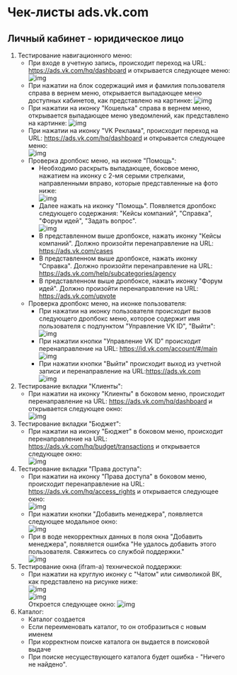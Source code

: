 # Чек-листы ads.vk.com

## Личный кабинет - юридическое лицо

1. Тестирование навигационного меню:
    * При входе в учетную запись, происходит переход на URL: https://ads.vk.com/hq/dashboard и открывается следующее меню:</br>
        ![img](./img/mainPage2.png)
    * При нажатии на блок содержащий имя и фамилия пользователя справа в вернем меню, открывается выпадающее меню доступных кабинетов, как представлено на картинке:
        ![img](./img/LK.png)
    * При нажатии на иконку "Кошелька" справа в вернем меню, открывается выпадающее меню уведомлений, как представлено на картинке:
        ![img](./img/notification.png)
    * При нажатии на иконку "VK Реклама", происходит переход на URL: https://ads.vk.com/hq/dashboard и открывается следующее меню:</br>
        ![img](./img/mainPage2.png)
    * Проверка дропбокс меню, на иконке "Помощь":
        * Необходимо раскрыть выпадающее, боковое меню, нажатием на иконку с 2-мя серыми стрелками, направленными вправо, которые представленные на фото ниже:</br>
            ![img](./img/open_left_menu.png)
        * Далее нажать на иконку "Помощь". Появляется дропбокс следующего содержания: "Кейсы компаний", "Справка", "Форум идей", "Задать вопрос".</br>
            ![img](./img/help_dropbox.png)
        * В представленном выше дропбоксе, нажать иконку "Кейсы компаний". Должно произойти перенаправление на URL: https://ads.vk.com/cases
        * В представленном выше дропбоксе, нажать иконку "Справка". Должно произойти перенаправление на URL: https://ads.vk.com/help/subcategories/agency
        * В представленном выше дропбоксе, нажать иконку "Форум идей". Должно произойти перенаправление на URL: https://ads.vk.com/upvote
    * Проверка дропбокс меню, на иконке пользователя:
        * При нажатии на иконку пользователя происходит вызов следующего дропбокс меню, которое содержит имя пользователя с подпунктом "Управление VK ID", "Выйти":</br>
            ![img](./img/logout.png)
        * При нажатии кнопки "Управление VK ID" происходит перенаправление на URL: https://id.vk.com/account/#/main </br>
            ![img](./img/logout.png)
        * При нажатии кнопки "Выйти" происходит выход из учетной записи и перенаправление на URL:https://ads.vk.com </br>
            ![img](./img/mainPage.png)
1. Тестирование вкладки "Клиенты":
    * При нажатии на иконку "Клиенты" в боковом меню, происходит перенаправление на URL: https://ads.vk.com/hq/dashboard и открывается следующее окно: </br>
        ![img](./img/clients.png)
1. Тестирование вкладки "Бюджет":
    * При нажатии на иконку "Бюджет" в боковом меню, происходит перенаправление на URL: https://ads.vk.com/hq/budget/transactions и открывается следующее окно: </br>
        ![img](./img/budget.png)
1. Тестирование вкладки "Права доступа":
    * При нажатии на иконку "Права доступа" в боковом меню, происходит перенаправление на URL: https://ads.vk.com/hq/access_rights и открывается следующее окно: </br>
        ![img](./img/acess.png)
    * При нажатии кнопки "Добавить менеджера", появляется следующее модальное окно: </br>
        ![img](./img/manager.png)
    * При в воде некорректных данных в поля окна "Добавить менеджера", появляется ошибка "Не удалось добавить этого пользователя. Свяжитесь со службой поддержки." </br>
        ![img](./img/managerError.png)
1. Тестирование окна (ifram-а) технической поддержки:
    * При нажатии на круглую иконку с "Чатом" или символикой ВК, как представлено на рисунке ниже:</br>
        ![img](./img/help1.png)</br>
        ![img](./img/help2.png)</br>
    Откроется следующее окно:
        ![img](./img/help3.png)</br>
1. Каталог:
    * Каталог создается
    * Если переименовать каталог, то он отобразиться с новым именем
    * При корректном поиске каталога он выдается в поисковой выдаче 
    * При поиске несуществующего каталога будет ошибка - "Ничего не найдено".
